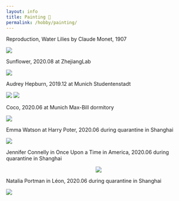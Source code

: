 ```yaml
---
layout: info
title: Painting 🎨
permalink: /hobby/painting/
---
```




Reproduction, Water Lilies by Claude Monet, 1907

<img src='/jiaojiaoye/assets/imgs/waterlilies_monet.jpg'>

Sunflower, 2020.08 at ZhejiangLab

<img src='/jiaojiaoye/assets/imgs/sunflower.jpg'>

Audrey Hepburn, 2019.12 at Munich Studentenstadt

<img src='/jiaojiaoye/assets/imgs/audrey_hepburn.JPG'>
<img src='/jiaojiaoye/assets/imgs/audrey_hepburn_color.PNG'>

Coco, 2020.06 at Munich Max-Bill dormitory

<img src='/jiaojiaoye/assets/imgs/coco_chanel.JPG'>

Emma Watson at Harry Poter, 2020.06 during quarantine in Shanghai

<img src='/jiaojiaoye/assets/imgs/emma_watson.JPG'>


Jennifer Connelly in Once Upon a Time in America, 2020.06 during quarantine in Shanghai

<p align='center'>    
	<img src='/jiaojiaoye/assets/imgs/jennifer_connelly.JPG'>
<p/>

Natalia Portman in Léon, 2020.06 during quarantine in Shanghai

<img src='/jiaojiaoye/assets/imgs/natalia_portman.JPG'>

